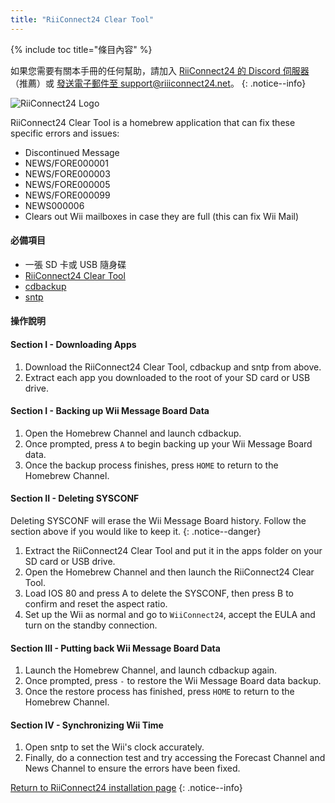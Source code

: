 ```yaml
---
title: "RiiConnect24 Clear Tool"
---
```


{% include toc title="條目內容" %}

如果您需要有關本手冊的任何幫助，請加入 [RiiConnect24 的 Discord 伺服器](https://discord.gg/rc24)（推薦）或 [發送電子郵件至 support@riiiconnect24.net](mailto:support@riiiconnect24.net)。
{: .notice--info}

![RiiConnect24 Logo](/images/WiiRC24Logo.jpg)

RiiConnect24 Clear Tool is a homebrew application that can fix these specific errors and issues:

- Discontinued Message
- NEWS/FORE000001
- NEWS/FORE000003
- NEWS/FORE000005
- NEWS/FORE000099
- NEWS000006
- Clears out Wii mailboxes in case they are full (this can fix Wii Mail)

#### 必備項目

- 一張 SD 卡或 USB 隨身碟
- [RiiConnect24 Clear Tool](https://hbb1.oscwii.org/hbb/RC24-Clear-Tool/RC24-Clear-Tool.zip)
- [cdbackup](https://hbb1.oscwii.org/hbb/cdbackup/cdbackup.zip)
- [sntp](https://hbb1.oscwii.org/hbb/sntp/sntp.zip)

#### 操作說明

#### Section I - Downloading Apps

1. Download the RiiConnect24 Clear Tool, cdbackup and sntp from above.
1. Extract each app you downloaded to the root of your SD card or USB drive.

#### Section I - Backing up Wii Message Board Data

1. Open the Homebrew Channel and launch cdbackup.
1. Once prompted, press `A` to begin backing up your Wii Message Board data.
1. Once the backup process finishes, press `HOME` to return to the Homebrew Channel.

#### Section II - Deleting SYSCONF

Deleting SYSCONF will erase the Wii Message Board history. Follow the section above if you would like to keep it.
{: .notice--danger}

1. Extract the RiiConnect24 Clear Tool and put it in the apps folder on your SD card or USB drive.
2. Open the Homebrew Channel and then launch the RiiConnect24 Clear Tool.
3. Load IOS 80 and press A to delete the SYSCONF, then press B to confirm and reset the aspect ratio.
4. Set up the Wii as normal and go to `WiiConnect24`, accept the EULA and turn on the standby connection.

#### Section III - Putting back Wii Message Board Data

1. Launch the Homebrew Channel, and launch cdbackup again.
1. Once prompted, press `-` to restore the Wii Message Board data backup.
1. Once the restore process has finished, press `HOME` to return to the Homebrew Channel.

#### Section IV - Synchronizing Wii Time

1. Open sntp to set the Wii's clock accurately.
2. Finally, do a connection test and try accessing the Forecast Channel and News Channel to ensure the errors have been fixed.

[Return to RiiConnect24 installation page](riiconnect24)
{: .notice--info}
